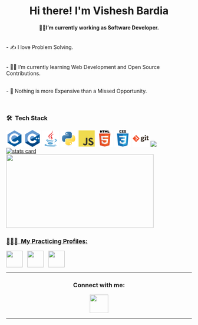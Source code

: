 <h1 align="center">Hi there! I'm Vishesh Bardia</h1>
<h4 align="center">
👨‍🎓I’m currently working as Software Developer.
</h4>

<br>- ✍  I love Problem Solving. 

<br>- 👩‍💻 I’m currently learning Web Development and Open Source Contributions.

<br>- 🔭 Nothing is more Expensive than a Missed Opportunity.

<br>
<h3> 🛠 &nbsp;Tech Stack</h3>
<p align= "left">

<!-- C -->
<img width="45" src="https://raw.githubusercontent.com/devicons/devicon/master/icons/c/c-original.svg">
<!-- C++ -->
<img width="45" src="https://raw.githubusercontent.com/devicons/devicon/master/icons/cplusplus/cplusplus-original.svg">
<!-- Java -->
<img width="45" src="https://raw.githubusercontent.com/devicons/devicon/master/icons/java/java-original.svg">
<!-- Python -->
<img width="45" src="https://raw.githubusercontent.com/devicons/devicon/master/icons/python/python-original.svg">
<!-- Javascript -->
<img width="45" src="https://raw.githubusercontent.com/devicons/devicon/master/icons/javascript/javascript-original.svg">
<!-- HTML5 -->
<img width="45" src="https://raw.githubusercontent.com/devicons/devicon/master/icons/html5/html5-original-wordmark.svg">
<!-- CSS3 -->
<img width="45" src="https://raw.githubusercontent.com/devicons/devicon/master/icons/css3/css3-original-wordmark.svg">
<!-- Git -->
<img width="45" src="https://raw.githubusercontent.com/devicons/devicon/master/icons/git/git-original-wordmark.svg">
<!-- VSCode -->
<img width="45" src="https://www.vectorlogo.zone/logos/visualstudio_code/visualstudio_code-icon.svg">
<br>
<a align= "center" href="https://github.com/legion20">
<img alt= "stats card" height="200px" width="400" src="https://github-readme-streak-stats.herokuapp.com/?user=legion20&theme=radical">
<br>
<img height="200px" width="400" src="https://github-readme-stats.vercel.app/api?username=legion20&count_private=true&theme=radical&show_icons=true" />

<h3>👨🏻‍💻 &nbsp;My Practicing Profiles:</h3>
<p>
<a href="https://leetcode.com/legion20/" target="blank"><img align="center" src="https://media-exp1.licdn.com/dms/image/C4E0BAQFvx45x7j4Zhg/company-logo_200_200/0/1519864832328?e=2159024400&v=beta&t=bn7GubuOuUXMKQ6YZxs23WZMabMviFMT7grLqM6_TC0" alt="" height="45" width="45"/></a>&nbsp;&nbsp;
<a href="https://www.codechef.com/users/legion20" target="blank"><img align="center" src="https://i.pinimg.com/originals/c5/d9/fc/c5d9fc1e18bcf039f464c2ab6cfb3eb6.jpg" alt="" height="45" width="45"/></a>&nbsp;&nbsp;
<a href="https://auth.geeksforgeeks.org/user/legion20/practice/" target="blank"><img align="center" src="https://media.geeksforgeeks.org/wp-content/cdn-uploads/gfg_200x200-min.png" alt="" height="45" width="45"/></a>
</p>
</h4>
<hr>

<h3 align="center">Connect with me:</h3>
<p align="center">
<a href="https://twitter.com/legionn20" target="blank"><img align="center" src="https://img.icons8.com/cute-clipart/64/000000/twitter.png" alt="" height="50" width="50" /></a>
</p>

<hr>
